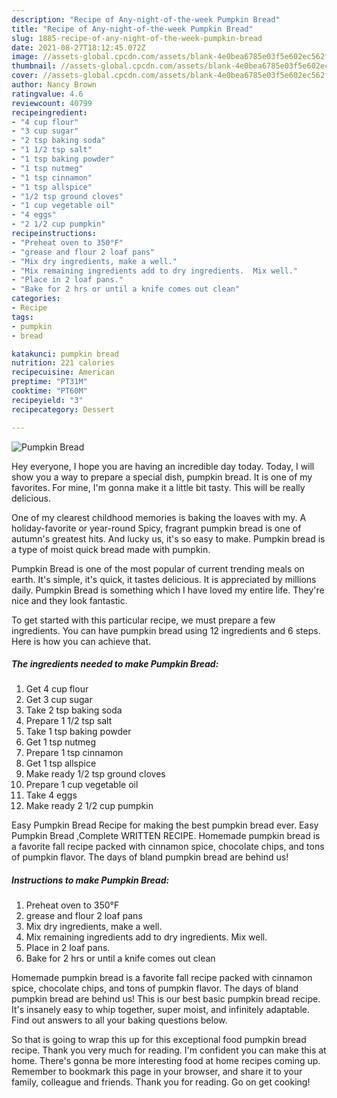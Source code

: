 ```yaml
---
description: "Recipe of Any-night-of-the-week Pumpkin Bread"
title: "Recipe of Any-night-of-the-week Pumpkin Bread"
slug: 1885-recipe-of-any-night-of-the-week-pumpkin-bread
date: 2021-08-27T18:12:45.072Z
image: //assets-global.cpcdn.com/assets/blank-4e0bea6785e03f5e602ec562f230caae08da540cada707380b4fe1bbebba43da.png
thumbnail: //assets-global.cpcdn.com/assets/blank-4e0bea6785e03f5e602ec562f230caae08da540cada707380b4fe1bbebba43da.png
cover: //assets-global.cpcdn.com/assets/blank-4e0bea6785e03f5e602ec562f230caae08da540cada707380b4fe1bbebba43da.png
author: Nancy Brown
ratingvalue: 4.6
reviewcount: 40799
recipeingredient:
- "4 cup flour"
- "3 cup sugar"
- "2 tsp baking soda"
- "1 1/2 tsp salt"
- "1 tsp baking powder"
- "1 tsp nutmeg"
- "1 tsp cinnamon"
- "1 tsp allspice"
- "1/2 tsp ground cloves"
- "1 cup vegetable oil"
- "4 eggs"
- "2 1/2 cup pumpkin"
recipeinstructions:
- "Preheat oven to 350°F"
- "grease and flour 2 loaf pans"
- "Mix dry ingredients, make a well."
- "Mix remaining ingredients add to dry ingredients.  Mix well."
- "Place in 2 loaf pans."
- "Bake for 2 hrs or until a knife comes out clean"
categories:
- Recipe
tags:
- pumpkin
- bread

katakunci: pumpkin bread 
nutrition: 221 calories
recipecuisine: American
preptime: "PT31M"
cooktime: "PT60M"
recipeyield: "3"
recipecategory: Dessert

---
```



![Pumpkin Bread](//assets-global.cpcdn.com/assets/blank-4e0bea6785e03f5e602ec562f230caae08da540cada707380b4fe1bbebba43da.png)

Hey everyone, I hope you are having an incredible day today. Today, I will show you a way to prepare a special dish, pumpkin bread. It is one of my favorites. For mine, I'm gonna make it a little bit tasty. This will be really delicious.

One of my clearest childhood memories is baking the loaves with my. A holiday-favorite or year-round Spicy, fragrant pumpkin bread is one of autumn&#39;s greatest hits. And lucky us, it&#39;s so easy to make. Pumpkin bread is a type of moist quick bread made with pumpkin.

Pumpkin Bread is one of the most popular of current trending meals on earth. It's simple, it's quick, it tastes delicious. It is appreciated by millions daily. Pumpkin Bread is something which I have loved my entire life. They're nice and they look fantastic.


To get started with this particular recipe, we must prepare a few ingredients. You can have pumpkin bread using 12 ingredients and 6 steps. Here is how you can achieve that.

<!--inarticleads1-->

##### The ingredients needed to make Pumpkin Bread:

1. Get 4 cup flour
1. Get 3 cup sugar
1. Take 2 tsp baking soda
1. Prepare 1 1/2 tsp salt
1. Take 1 tsp baking powder
1. Get 1 tsp nutmeg
1. Prepare 1 tsp cinnamon
1. Get 1 tsp allspice
1. Make ready 1/2 tsp ground cloves
1. Prepare 1 cup vegetable oil
1. Take 4 eggs
1. Make ready 2 1/2 cup pumpkin


Easy Pumpkin Bread Recipe for making the best pumpkin bread ever. Easy Pumpkin Bread ,Complete WRITTEN RECIPE. Homemade pumpkin bread is a favorite fall recipe packed with cinnamon spice, chocolate chips, and tons of pumpkin flavor. The days of bland pumpkin bread are behind us! 

<!--inarticleads2-->

##### Instructions to make Pumpkin Bread:

1. Preheat oven to 350°F
1. grease and flour 2 loaf pans
1. Mix dry ingredients, make a well.
1. Mix remaining ingredients add to dry ingredients.  Mix well.
1. Place in 2 loaf pans.
1. Bake for 2 hrs or until a knife comes out clean


Homemade pumpkin bread is a favorite fall recipe packed with cinnamon spice, chocolate chips, and tons of pumpkin flavor. The days of bland pumpkin bread are behind us! This is our best basic pumpkin bread recipe. It&#39;s insanely easy to whip together, super moist, and infinitely adaptable. Find out answers to all your baking questions below. 

So that is going to wrap this up for this exceptional food pumpkin bread recipe. Thank you very much for reading. I'm confident you can make this at home. There's gonna be more interesting food at home recipes coming up. Remember to bookmark this page in your browser, and share it to your family, colleague and friends. Thank you for reading. Go on get cooking!
